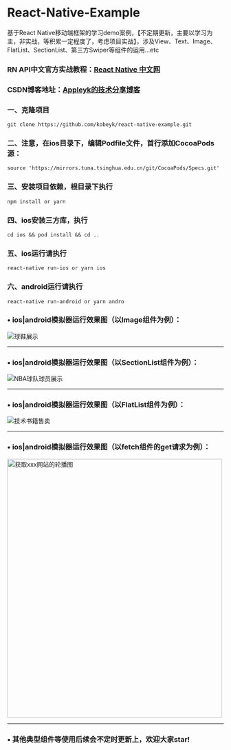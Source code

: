 # React-Native-Example
基于React Native移动端框架的学习demo案例，【不定期更新，主要以学习为主，非实战，等积累一定程度了，考虑项目实战】，涉及View、Text、Image、FlatList、SectionList、第三方Swiper等组件的运用...etc

### RN API中文官方实战教程：[React Native 中文网](https://reactnative.cn/docs/activityindicator)

### CSDN博客地址：[Appleyk的技术分享博客](https://blog.csdn.net/Appleyk/article/details/105907314)

### 一、克隆项目

```
git clone https://github.com/kobeyk/react-native-example.git
```

### 二、注意，在ios目录下，编辑Podfile文件，首行添加CocoaPods源：
```
source 'https://mirrors.tuna.tsinghua.edu.cn/git/CocoaPods/Specs.git'
```

### 三、安装项目依赖，根目录下执行　
```
npm install or yarn
```

### 四、ios安装三方库，执行
```
cd ios && pod install && cd ..
```

### 五、ios运行请执行
```
react-native run-ios or yarn ios
```

### 六、android运行请执行
```
react-native run-android or yarn andro
```

### &bull; ios|android模拟器运行效果图（以Image组件为例）：

![球鞋展示](https://img-blog.csdnimg.cn/20200503201708794.png) 

*** 

### &bull; ios|android模拟器运行效果图（以SectionList组件为例）：
  

![NBA球队球员展示](https://img-blog.csdnimg.cn/2020050320163247.png)

*** 

### &bull; ios|android模拟器运行效果图（以FlatList组件为例）：
  

![技术书籍售卖](https://img-blog.csdnimg.cn/20200503195345910.png)

*** 

### &bull; ios|android模拟器运行效果图（以fetch组件的get请求为例）：

<img src='https://img-blog.csdnimg.cn/20200503212609336.png' alt='获取xxx网站的轮播图' width=500 height=600/>

*** 

### &bull; 其他典型组件等使用后续会不定时更新上，欢迎大家star!
